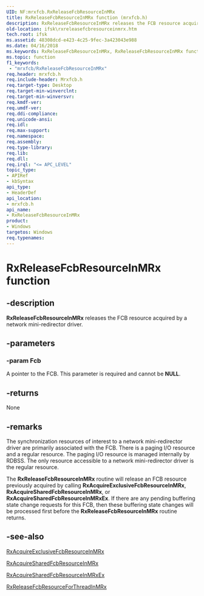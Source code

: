 ```yaml
---
UID: NF:mrxfcb.RxReleaseFcbResourceInMRx
title: RxReleaseFcbResourceInMRx function (mrxfcb.h)
description: RxReleaseFcbResourceInMRx releases the FCB resource acquired by a network mini-redirector driver.
old-location: ifsk\rxreleasefcbresourceinmrx.htm
tech.root: ifsk
ms.assetid: 48308dcd-e423-4c25-9fec-3a423043e988
ms.date: 04/16/2018
ms.keywords: RxReleaseFcbResourceInMRx, RxReleaseFcbResourceInMRx function [Installable File System Drivers], ifsk.rxreleasefcbresourceinmrx, mrxfcb/RxReleaseFcbResourceInMRx, rxref_b433f8ba-7bdd-4fd2-baba-346e886a23dc.xml
ms.topic: function
f1_keywords:
 - "mrxfcb/RxReleaseFcbResourceInMRx"
req.header: mrxfcb.h
req.include-header: Mrxfcb.h
req.target-type: Desktop
req.target-min-winverclnt: 
req.target-min-winversvr: 
req.kmdf-ver: 
req.umdf-ver: 
req.ddi-compliance: 
req.unicode-ansi: 
req.idl: 
req.max-support: 
req.namespace: 
req.assembly: 
req.type-library: 
req.lib: 
req.dll: 
req.irql: "<= APC_LEVEL"
topic_type:
- APIRef
- kbSyntax
api_type:
- HeaderDef
api_location:
- mrxfcb.h
api_name:
- RxReleaseFcbResourceInMRx
product:
- Windows
targetos: Windows
req.typenames: 
---
```


# RxReleaseFcbResourceInMRx function


## -description


<b>RxReleaseFcbResourceInMRx</b> releases the FCB resource acquired by a network mini-redirector driver. 


## -parameters




### -param Fcb

<p>A pointer to the FCB. This parameter is required and cannot be <b>NULL</b>. </p>




## -returns



None 




## -remarks



The synchronization resources of interest to a network mini-redirector driver are primarily associated with the FCB. There is a paging I/O resource and a regular resource. The paging I/O resource is managed internally by RDBSS. The only resource accessible to a network mini-redirector driver is the regular resource. 

The <b>RxReleaseFcbResourceInMRx</b> routine will release an FCB resource previously acquired by calling <b>RxAcquireExclusiveFcbResourceInMRx</b>, <b>RxAcquireSharedFcbResourceInMRx</b>, or <b>RxAcquireSharedFcbResourceInMRxEx</b>. If there are any pending buffering state change requests for this FCB, then these buffering state changes will be processed first before the <b>RxReleaseFcbResourceInMRx</b> routine returns. 




## -see-also




<a href="https://docs.microsoft.com/windows-hardware/drivers/ddi/content/mrxfcb/nf-mrxfcb-rxacquireexclusivefcbresourceinmrx">RxAcquireExclusiveFcbResourceInMRx</a>



<a href="https://docs.microsoft.com/windows-hardware/drivers/ddi/content/mrxfcb/nf-mrxfcb-rxacquiresharedfcbresourceinmrx">RxAcquireSharedFcbResourceInMRx</a>



<a href="https://docs.microsoft.com/windows-hardware/drivers/ddi/content/mrxfcb/nf-mrxfcb-rxacquiresharedfcbresourceinmrxex">RxAcquireSharedFcbResourceInMRxEx</a>



<a href="https://docs.microsoft.com/windows-hardware/drivers/ddi/content/mrxfcb/nf-mrxfcb-rxreleasefcbresourceforthreadinmrx">RxReleaseFcbResourceForThreadInMRx</a>
 

 

